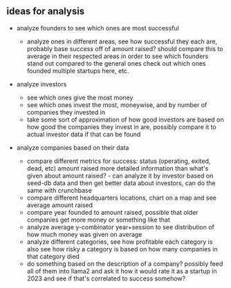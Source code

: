 ## ideas for analysis

- analyze founders to see which ones are most successful
  - analyze ones in different areas, see how successful they each are, probably base success off of amount raised? should compare this to average in their respected areas in order to see which founders stand out compared to the general ones check out which ones founded multiple startups here, etc.
- analyze investors

  - see which ones give the most money
  - see which ones invest the most, moneywise, and by number of companies they invested in
  - take some sort of approximation of how good investors are based on how good the companies they invest in are, possibly compare it to actual investor data if that can be found

- analyze companies based on their data
  - compare different metrics for success: status (operating, exited, dead, etc) amount raised more detailed information than what's given about amount raised? - can analyze it by investor based on seed-db data and then get better data about investors, can do the same with crunchbase
  - compare different headquarters locations, chart on a map and see average amount raised
  - compare year founded to amount raised, possible that older companies get more money or something like that
  - analyze average y-combinator year+session to see distribution of how much money was given on average
  - analyze different categories, see how profitable each category is also see how risky a category is based on how many companies in that category died
  - do something based on the description of a company? possibly feed all of them into llama2 and ask it how it would rate it as a startup in 2023 and see if that's correlated to success somehow?
